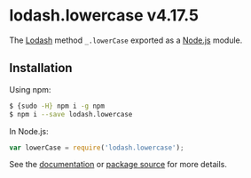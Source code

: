# lodash.lowercase v4.17.5

The [Lodash](https://lodash.com/) method `_.lowerCase` exported as a [Node.js](https://nodejs.org/) module.

## Installation

Using npm:
```bash
$ {sudo -H} npm i -g npm
$ npm i --save lodash.lowercase
```

In Node.js:
```js
var lowerCase = require('lodash.lowercase');
```

See the [documentation](https://lodash.com/docs#lowerCase) or [package source](https://github.com/lodash/lodash/blob/4.17.5-npm-packages/lodash.lowercase) for more details.

